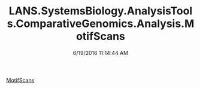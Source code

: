 ﻿---
title: LANS.SystemsBiology.AnalysisTools.ComparativeGenomics.Analysis.MotifScans
date: 6/19/2016 11:14:44 AM
---

[MotifScans](T-LANS.SystemsBiology.AnalysisTools.ComparativeGenomics.Analysis.MotifScans.MotifScans.html)
